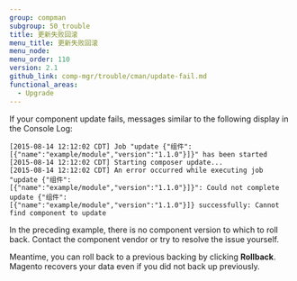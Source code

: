 ```yaml
---
group: compman
subgroup: 50_trouble
title: 更新失败回滚
menu_title: 更新失败回滚
menu_node:
menu_order: 110
version: 2.1
github_link: comp-mgr/trouble/cman/update-fail.md
functional_areas:
  - Upgrade
---
```


If your component update fails, messages similar to the following display in the Console Log:

	[2015-08-14 12:12:02 CDT] Job "update {"组件":[{"name":"example/module","version":"1.1.0"}]}" has been started
	[2015-08-14 12:12:02 CDT] Starting composer update...
	[2015-08-14 12:12:02 CDT] An error occurred while executing job "update {"组件":
	[{"name":"example/module","version":"1.1.0"}]}": Could not complete update {"组件":
	[{"name":"example/module","version":"1.1.0"}]} successfully: Cannot find component to update

In the preceding example, there is no component version to which to roll back. Contact the component vendor or try to resolve the issue yourself.

Meantime, you can roll back to a previous backing by clicking **Rollback**. Magento recovers your data even if you did not back up previously.
